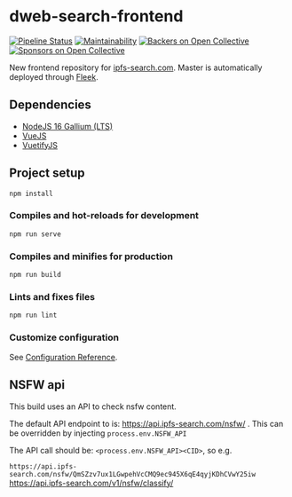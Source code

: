 # dweb-search-frontend
[![Pipeline Status](https://gitlab.com/ipfs-search.com/dweb-search-frontend/badges/master/pipeline.svg)](https://gitlab.com/ipfs-search.com/dweb-search-frontend/-/commits/master)
[![Maintainability](https://api.codeclimate.com/v1/badges/1373bd46347115e764d2/maintainability)](https://codeclimate.com/github/ipfs-search/dweb-search-frontend/maintainability)
[![Backers on Open Collective](https://opencollective.com/ipfs-search/backers/badge.svg)](#backers)
[![Sponsors on Open Collective](https://opencollective.com/ipfs-search/sponsors/badge.svg)](#sponsors)

New frontend repository for [ipfs-search.com](https://ipfs-search.com). Master is automatically deployed through [Fleek](https://fleek.co/).

## Dependencies
* [NodeJS 16 Gallium (LTS)](https://nodejs.org/)
* [VueJS](https://vuejs.org/)
* [VuetifyJS](https://vuetifyjs.com/)

## Project setup
```
npm install
```

### Compiles and hot-reloads for development
```
npm run serve
```

### Compiles and minifies for production
```
npm run build
```

### Lints and fixes files
```
npm run lint
```

### Customize configuration
See [Configuration Reference](https://cli.vuejs.org/config/).

## NSFW api
This build uses an API to check nsfw content. 

The default API endpoint to is: https://api.ipfs-search.com/nsfw/
. This can be overridden by injecting `process.env.NSFW_API` 

The API call should be: `<process.env.NSFW_API><CID>`, so e.g.

`https://api.ipfs-search.com/nsfw/QmSZzv7ux1LGwpehVcCMQ9ec945X6qE4qyjKDhCVwY25iw`
https://api.ipfs-search.com/v1/nsfw/classify/